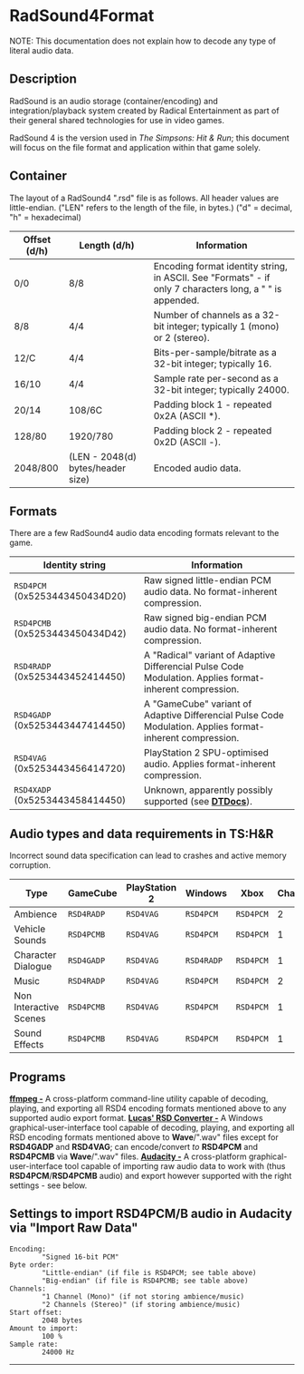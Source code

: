 # RadSound4Format
NOTE: This documentation does not explain how to decode any type of literal audio data.

## Description
RadSound is an audio storage (container/encoding) and integration/playback system created by Radical Entertainment as part of their general shared technologies for use in video games. 

RadSound 4 is the version used in *The Simpsons: Hit & Run*; this document will focus on the file format and application within that game solely.

## Container
The layout of a RadSound4 ".rsd" file is as follows.
All header values are little-endian.
("LEN" refers to the length of the file, in bytes.)
("d" = decimal, "h" = hexadecimal)

| Offset (d/h) | Length (d/h) | Information |
| ------------ | ------------ | ----------- |
| 0/0 | 8/8 | Encoding format identity string, in ASCII. See "Formats" - if only 7 characters long, a " " is appended. |
| 8/8 | 4/4 | Number of channels as a 32-bit integer; typically 1 (mono) or 2 (stereo). |
| 12/C | 4/4 | Bits-per-sample/bitrate as a 32-bit integer; typically 16. |
| 16/10 | 4/4 | Sample rate per-second as a 32-bit integer; typically 24000. |
| 20/14 | 108/6C | Padding block 1 - repeated 0x2A (ASCII *). |
| 128/80 | 1920/780 | Padding block 2 - repeated 0x2D (ASCII -). |
| 2048/800 | (LEN - 2048(d) bytes/header size) | Encoded audio data. |

## Formats
There are a few RadSound4 audio data encoding formats relevant to the game.

| Identity string | Information |
| --------------- | ------------ |
| `RSD4PCM ` (0x5253443450434D20) | Raw signed little-endian PCM audio data. No format-inherent compression. |
| `RSD4PCMB` (0x5253443450434D42) | Raw signed big-endian PCM audio data. No format-inherent compression. |
| `RSD4RADP` (0x5253443452414450) | A "Radical" variant of Adaptive Differencial Pulse Code Modulation. Applies format-inherent compression. |
| `RSD4GADP` (0x5253443447414450) | A "GameCube" variant of Adaptive Differencial Pulse Code Modulation. Applies format-inherent compression. |
| `RSD4VAG ` (0x5253443456414720) | PlayStation 2 SPU-optimised audio. Applies format-inherent compression. |
| `RSD4XADP` (0x5253443458414450) | Unknown, apparently possibly supported (see [**DTDocs**](https://docs.donutteam.com/docs/lucasrmsbuilder/xml-format)). |

## Audio types and data requirements in TS:H&R
Incorrect sound data specification can lead to crashes and active memory corruption.

| Type | GameCube | PlayStation 2 | Windows | Xbox | Channels | Bitrate | Sample Rate |
| ---- | -------- | ------------- | ------- | ---- | -------- | ------- | ----------- |
| Ambience | `RSD4RADP` | `RSD4VAG ` | `RSD4PCM ` | `RSD4PCM ` | 2 | 16 | 24000 |
| Vehicle Sounds | `RSD4PCMB` | `RSD4VAG ` | `RSD4PCM ` | `RSD4PCM ` | 1 | 16 | 24000 |
| Character Dialogue | `RSD4GADP` | `RSD4VAG ` | `RSD4RADP` | `RSD4PCM ` | 1 | 16 | 24000 |
| Music | `RSD4RADP` | `RSD4VAG ` | `RSD4PCM ` | `RSD4PCM ` | 2 | 16 | 24000 |
| Non Interactive Scenes | `RSD4PCMB` | `RSD4VAG ` | `RSD4PCM ` | `RSD4PCM ` | 1 | 16 | 24000 |
| Sound Effects | `RSD4PCMB` | `RSD4VAG ` | `RSD4PCM ` | `RSD4PCM ` | 1 | 16 | 24000 |

## Programs
[**ffmpeg -**](https://ffmpeg.org/) A cross-platform command-line utility capable of decoding, playing, and exporting all RSD4 encoding formats mentioned above to any supported audio export format.
[**Lucas' RSD Converter -**](https://modbakery.donutteam.com/releases/view/14) A Windows graphical-user-interface tool capable of decoding, playing, and exporting all RSD encoding formats mentioned above to **Wave**/".wav" files except for **RSD4GADP** and **RSD4VAG**; can encode/convert *to* **RSD4PCM** and **RSD4PCMB** via **Wave**/".wav" files.
[**Audacity -**](https://www.audacityteam.org/) A cross-platform graphical-user-interface tool capable of importing raw audio data to work with (thus **RSD4PCM**/**RSD4PCMB** audio) and export however supported with the right settings - see below.

## Settings to import RSD4PCM/B audio in Audacity via "Import Raw Data"
```
Encoding:
        "Signed 16-bit PCM"
Byte order:
        "Little-endian" (if file is RSD4PCM; see table above)
        "Big-endian" (if file is RSD4PCMB; see table above)
Channels:
        "1 Channel (Mono)" (if not storing ambience/music)
        "2 Channels (Stereo)" (if storing ambience/music)
Start offset:
        2048 bytes
Amount to import:
        100 %
Sample rate:
        24000 Hz
```

---
